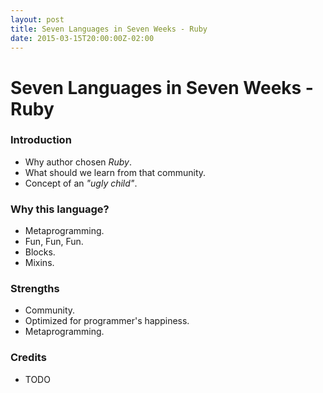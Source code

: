 ```yaml
---
layout: post
title: Seven Languages in Seven Weeks - Ruby
date: 2015-03-15T20:00:00Z-02:00
---
```


# Seven Languages in Seven Weeks - Ruby

### Introduction

- Why author chosen *Ruby*.
- What should we learn from that community.
- Concept of an *"ugly child"*.

### Why this language?

- Metaprogramming.
- Fun, Fun, Fun.
- Blocks.
- Mixins.

### Strengths

- Community.
- Optimized for programmer's happiness.
- Metaprogramming.

### Credits

- TODO
